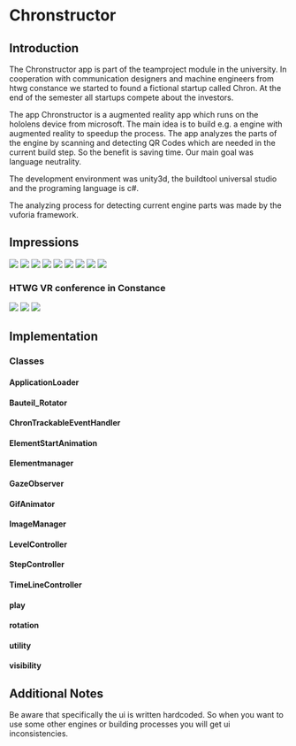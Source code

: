 # Chronstructor
## Introduction
The Chronstructor app is part of the teamproject module in the university.
In cooperation with communication designers and machine engineers from htwg constance we started to found a fictional startup called Chron.
At the end of the semester all startups compete about the investors.

The app Chronstructor is a augmented reality app which runs on the hololens device from microsoft.
The main idea is to build e.g. a engine with augmented reality to speedup the process. The app analyzes the parts of the engine by scanning and detecting QR Codes which are needed in the current build step. So the benefit is saving time. Our main goal was language neutrality.

The development environment was unity3d, the buildtool universal studio and the programing language is c#.

The analyzing process for detecting current engine parts was made by the vuforia framework.


## Impressions

![](hololens_samples/1.png)
![](hololens_samples/2.png)
![](hololens_samples/3.png)
![](hololens_samples/4.png)
![](hololens_samples/5.png)
![](hololens_samples/6.png)
![](hololens_samples/7.png)
![](hololens_samples/8.png)
![](hololens_samples/9.png)

### HTWG VR conference in Constance
![](hololens_samples/10.jpg)
![](hololens_samples/11.jpg)
![](hololens_samples/12.jpg)

## Implementation
### Classes
#### ApplicationLoader
#### Bauteil_Rotator
#### ChronTrackableEventHandler
#### ElementStartAnimation
#### Elementmanager
#### GazeObserver
#### GifAnimator
#### ImageManager
#### LevelController
#### StepController
#### TimeLineController
#### play
#### rotation
#### utility
#### visibility

## Additional Notes
Be aware that specifically the ui is written hardcoded. So when you want to use some other engines or building processes you will get ui inconsistencies.
